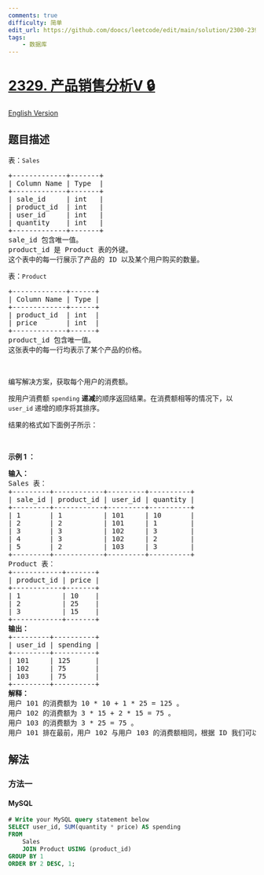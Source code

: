 ```yaml
---
comments: true
difficulty: 简单
edit_url: https://github.com/doocs/leetcode/edit/main/solution/2300-2399/2329.Product%20Sales%20Analysis%20V/README.md
tags:
    - 数据库
---
```


<!-- problem:start -->

# [2329. 产品销售分析Ⅴ 🔒](https://leetcode.cn/problems/product-sales-analysis-v)

[English Version](/solution/2300-2399/2329.Product%20Sales%20Analysis%20V/README_EN.md)

## 题目描述

<!-- description:start -->

<p>表：<code>Sales</code></p>

<pre>
+-------------+-------+
| Column Name | Type  |
+-------------+-------+
| sale_id     | int   |
| product_id  | int   |
| user_id     | int   |
| quantity    | int   |
+-------------+-------+
sale_id 包含唯一值。
product_id 是 Product 表的外键。
这个表中的每一行展示了产品的 ID 以及某个用户购买的数量。 
</pre>

<p>表：<code>Product</code></p>

<pre>
+-------------+------+
| Column Name | Type |
+-------------+------+
| product_id  | int  |
| price       | int  |
+-------------+------+
product_id 包含唯一值。
这张表中的每一行均表示了某个产品的价格。
</pre>

<p>&nbsp;</p>

<p>编写解决方案，获取每个用户的消费额。</p>

<p>按用户消费额 <code>spending</code> <strong>递减</strong>的顺序返回结果。在消费额相等的情况下，以 <code>user_id</code> 递增的顺序将其排序。</p>

<p>结果的格式如下面例子所示：</p>

<p>&nbsp;</p>

<p><strong>示例 1 ：</strong></p>

<pre>
<strong>输入：</strong>
Sales 表：
+---------+------------+---------+----------+
| sale_id | product_id | user_id | quantity |
+---------+------------+---------+----------+
| 1       | 1          | 101     | 10       |
| 2       | 2          | 101     | 1        |
| 3       | 3          | 102     | 3        |
| 4       | 3          | 102     | 2        |
| 5       | 2          | 103     | 3        |
+---------+------------+---------+----------+
Product 表：
+------------+-------+
| product_id | price |
+------------+-------+
| 1          | 10    |
| 2          | 25    |
| 3          | 15    |
+------------+-------+
<strong>输出：</strong>
+---------+----------+
| user_id | spending |
+---------+----------+
| 101     | 125      |
| 102     | 75       |
| 103     | 75       |
+---------+----------+
<strong>解释：</strong>
用户 101 的消费额为 10 * 10 + 1 * 25 = 125 。
用户 102 的消费额为 3 * 15 + 2 * 15 = 75 。
用户 103 的消费额为 3 * 25 = 75 。
用户 101 排在最前，用户 102 与用户 103 的消费额相同，根据 ID 我们可以进一步确认排名，所以用户 102 排在 103 前面。
</pre>

<!-- description:end -->

## 解法

<!-- solution:start -->

### 方法一

<!-- tabs:start -->

#### MySQL

```sql
# Write your MySQL query statement below
SELECT user_id, SUM(quantity * price) AS spending
FROM
    Sales
    JOIN Product USING (product_id)
GROUP BY 1
ORDER BY 2 DESC, 1;
```

<!-- tabs:end -->

<!-- solution:end -->

<!-- problem:end -->
